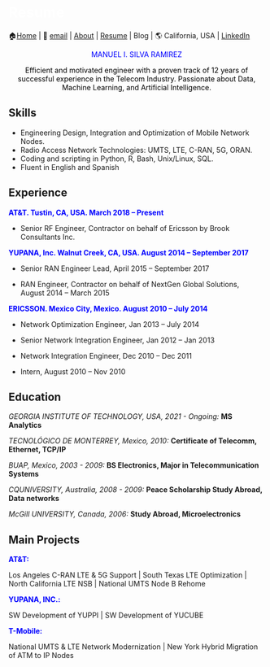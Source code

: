 #  <span style="color:white"> Resume  </span> 


🏠[Home](https://manuelsr26.github.io/) | 📧 [email](mailto:manuel.isr@outlook.com) | [About](https://manuelsr26.github.io/about) | [Resume](https://manuelsr26.github.io/cv) | Blog | 🌎 California, USA | [LinkedIn](https://www.linkedin.com/in/manuel-silva-ramirez/)

<p style="text-align: center;"> 
  <span style="color:blue">MANUEL I. SILVA RAMIREZ </span>
</p>

<p style="text-align: center;">
<span style="color:black">Efficient and motivated engineer with a proven track of 12 years of successful experience in the Telecom Industry. Passionate about Data, Machine Learning, and Artificial Intelligence.</span>
</p>


## Skills

- Engineering Design, Integration and Optimization of Mobile Network Nodes. 
- Radio Access Network Technologies: UMTS, LTE, C-RAN, 5G, ORAN. 
- Coding and scripting in Python, R, Bash, Unix/Linux, SQL.  
- Fluent in English and Spanish


## Experience


**<span style="color:blue">AT&T. Tustin, CA, USA. March 2018 – Present</span>**

- Senior RF Engineer, Contractor on behalf of Ericsson by Brook Consultants Inc.


**<span style="color:blue">YUPANA, Inc. Walnut Creek, CA, USA. August 2014 – September 2017</span>**

- Senior RAN Engineer Lead, April 2015 – September 2017

- RAN Engineer, Contractor on behalf of NextGen Global Solutions, August 2014 – March 2015


**<span style="color:blue">ERICSSON. Mexico City, Mexico. August 2010 – July 2014</span>**

- Network Optimization Engineer, Jan 2013 – July 2014

- Senior Network Integration Engineer, Jan 2012 – Jan 2013

- Network Integration Engineer, Dec 2010 – Dec 2011

- Intern, August 2010 – Nov 2010



## Education

*GEORGIA INSTITUTE OF TECHNOLOGY, USA, 2021 - Ongoing:* 
**MS Analytics**


*TECNOLÓGICO DE MONTERREY, Mexico, 2010:*
**Certificate of Telecomm, Ethernet, TCP/IP**


*BUAP, Mexico, 2003 - 2009:*
**BS Electronics, Major in Telecommunication Systems**


*CQUNIVERSITY, Australia, 2008 - 2009:*
**Peace Scholarship Study Abroad, Data networks**


*McGill UNIVERSITY, Canada, 2006:*
**Study Abroad, Microelectronics**


## Main Projects

**<span style="color:blue">AT&T:</span>** 

Los Angeles C-RAN LTE & 5G Support | South Texas LTE Optimization | North California LTE NSB | National UMTS Node B Rehome 

**<span style="color:blue">YUPANA, INC.:</span>**

SW Development of YUPPI | SW Development of YUCUBE

**<span style="color:blue">T-Mobile:</span>** 

National UMTS & LTE Network Modernization | New York Hybrid Migration of ATM to IP Nodes



